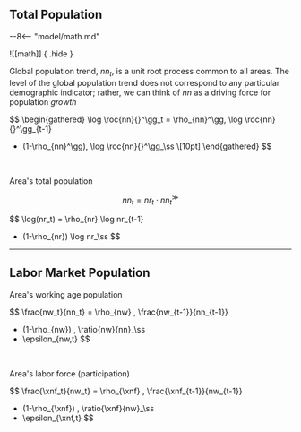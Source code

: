 
## Total Population

--8<-- "model/math.md"

![[math]]
{ .hide }

Global population trend, $nn_t$, is a unit root process common to all areas. The
level of the global population trend does not correspond to any particular demographic
indicator; rather, we can think of $nn$ as a driving force for population *growth*  

$$
\begin{gathered}
\log \roc{nn}{}^\gg_t
= \rho_{nn}^\gg\, \log \roc{nn}{}^\gg_{t-1} 
+ (1-\rho_{nn}^\gg)\, \log \roc{nn}{}^\gg_\ss \\[10pt]
\end{gathered}
$$

<br />

Area's total population

$$
nn_t = nr_t \cdot nn_t^\gg
$$

$$
\log(nr_t) 
= \rho_{nr} \log nr_{t-1}
+ (1-\rho_{nr}) \log nr_\ss
$$


---

## Labor Market Population


Area's working age population

$$
\frac{nw_t}{nn_t} = 
\rho_{nw} \, \frac{nw_{t-1}}{nn_{t-1}}
+ (1-\rho_{nw}) \, \ratio{nw}{nn}_\ss
+ \epsilon_{nw,t}
$$

<br/>

Area's labor force (participation)

$$
\frac{\xnf_t}{nw_t} = 
\rho_{\xnf} \, \frac{\xnf_{t-1}}{nw_{t-1}}
+ (1-\rho_{\xnf}) \, \ratio{\xnf}{nw}_\ss
+ \epsilon_{\xnf,t}
$$

